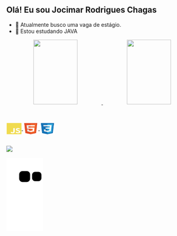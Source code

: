 ## Olá! Eu sou Jocimar Rodrigues Chagas

- 🔭 Atualmente busco uma vaga de estágio.
- 🌱 Estou estudando JAVA

<div align="center">
  <a href="https://github.com/JocimarRodrigues">
  <img height="170px" img width="48%" src="https://github-readme-stats.vercel.app/api?username=JocimarRodrigues&show_icons=true&theme=dracula&include_all_commits=true&count_private=true"/>
  <img height="170px" img width="48%" src="https://github-readme-stats.vercel.app/api/top-langs/?username=JocimarRodrigues&layout=compact&langs_count=7&theme=dracula"/>
</div>

##
  
  <div style="display: inline_block"><br>
  <img align="center" alt="John-Js" height="30" width="40" src="https://raw.githubusercontent.com/devicons/devicon/master/icons/javascript/javascript-plain.svg">
  <img align="center" alt="John-HTML" height="30" width="40" src="https://raw.githubusercontent.com/devicons/devicon/master/icons/html5/html5-original.svg">
  <img align="center" alt="John-CSS" height="30" width="40" src="https://raw.githubusercontent.com/devicons/devicon/master/icons/css3/css3-original.svg">

</div>
  
##
  
  <div> 
  <a href="www.linkedin.com/in/jocimar-rodrigues-chagas" target="_blank"><img src="https://img.shields.io/badge/-LinkedIn-%230077B5?style=for-the-badge&logo=linkedin&logoColor=white" target="_blank"></a> 
 
 
</div>
  
![snake gif](https://github.com/JocimarRodrigues/JocimarRodrigues/blob/output/github-contribution-grid-snake.svg)
